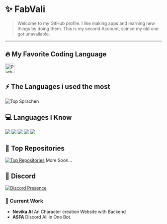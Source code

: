 # ✨ FabVali
> Welcome to my GitHub profile. I like making apps and learning new things by doing them. This is my second Account, scince my old one got unavailable.
-------

## 🔥 My Favorite Coding Language
<a href="https://www.python.org/">
  <img src="https://img.shields.io/badge/I like-Python-3776AB?style=flat&logo=python&logoColor=FFD43B" alt="Python Badge" height="30">
</a>

## ⚡ The Languages i used the most
![Top Sprachen](https://github-readme-stats.vercel.app/api/top-langs/?username=fabvali08&layout=compact&theme=github_dark)

## 💻 Languages I Know
[![](https://skillicons.dev/icons?i=python)](https://www.python.org/ "Python")
[![](https://skillicons.dev/icons?i=javascript)](https://developer.mozilla.org/en-US/docs/Web/JavaScript/ "JavaScript")
[![](https://skillicons.dev/icons?i=html)](https://developer.mozilla.org/en-US/docs/Web/JavaScript/ "HTML5")
[![](https://skillicons.dev/icons?i=css)](https://developer.mozilla.org/en-US/docs/Web/JavaScript/ "CSS")
[![](https://skillicons.dev/icons?i=postgresql)](https://www.postgresql.org "postgresql")


## 🚀 Top Repositories
[![Top Repositories](https://github-readme-stats.vercel.app/api/pin/?username=fabvali08&repo=easter-egg-discord-bot&theme=github_dark)](https://github.com/fabvali08/easter-egg-discord-bot) More Soon...

## 🔗 Discord
[![Discord Presence](https://lanyard.cnrad.dev/api/660165548415516672?showDisplayName=true&theme=dark)](https://discord.com/users/660165548415516672)

### 🚧 Current Work
- **Nevika AI**
    An Character creation Website with Backend
- **ASFA**
    Discord All in One Bot.


<!--
**FabVali08/fabvali08** is a ✨ _special_ ✨ repository because its `README.md` (this file) appears on your GitHub profile.

Here are some ideas to get you started:

- 🔭 I’m currently working on ...
- 🌱 I’m currently learning ...
- 👯 I’m looking to collaborate on ...
- 🤔 I’m looking for help with ...
- 💬 Ask me about ...
- 📫 How to reach me: ...
- 😄 Pronouns: ...
- ⚡ Fun fact: ...
-->
